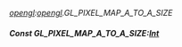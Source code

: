 _[opengl](../../modules/opengl/opengl-module.md):[opengl](../../modules/opengl/opengl-module.md).GL\_PIXEL\_MAP\_A\_TO\_A\_SIZE_
##### Const GL\_PIXEL\_MAP\_A\_TO\_A\_SIZE:[Int](../../modules/wonkey/wonkey-types-int.md)
